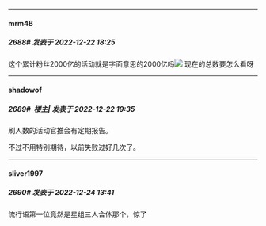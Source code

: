 

*****

####  mrm4B  
##### 2688#       发表于 2022-12-22 18:25

这个累计粉丝2000亿的活动就是字面意思的2000亿吗<img src="https://static.saraba1st.com/image/smiley/face2017/169.gif" referrerpolicy="no-referrer"> 现在的总数要怎么看呀



*****

####  shadowof  
##### 2689#         楼主| 发表于 2022-12-22 19:35

刷人数的活动官推会有定期报告。

不过不用特别期待，以前失败过好几次了。



*****

####  sliver1997  
##### 2690#       发表于 2022-12-24 13:41

流行语第一位竟然是星组三人合体那个，惊了

